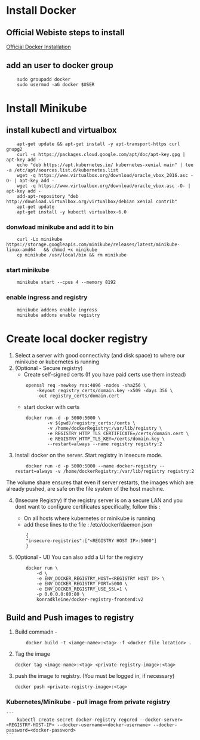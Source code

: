 # Install Docker

## Official Webiste steps to install
[Official Docker Installation](https://docs.docker.com/install/linux/docker-ce/ubuntu/)

## add an user to docker group
```
    sudo groupadd docker
    sudo usermod -aG docker $USER
```

# Install Minikube

## install kubectl and virtualbox
```
    apt-get update && apt-get install -y apt-transport-https curl gnupg2
    curl -s https://packages.cloud.google.com/apt/doc/apt-key.gpg | apt-key add -
    echo "deb https://apt.kubernetes.io/ kubernetes-xenial main" | tee -a /etc/apt/sources.list.d/kubernetes.list
    wget -q https://www.virtualbox.org/download/oracle_vbox_2016.asc -O- | apt-key add -
    wget -q https://www.virtualbox.org/download/oracle_vbox.asc -O- | apt-key add -
    add-apt-repository "deb http://download.virtualbox.org/virtualbox/debian xenial contrib"
    apt-get update
    apt-get install -y kubectl virtualbox-6.0
```

### donwload minikube and add it to bin
```
    curl -Lo minikube https://storage.googleapis.com/minikube/releases/latest/minikube-linux-amd64   && chmod +x minikube
    cp minikube /usr/local/bin && rm minikube
```

### start minikube
```
    minikube start --cpus 4 --memory 8192
```

### enable ingress and registry
```
    minikube addons enable ingress
    minikube addons enable registry
```

# Create local docker registry
1. Select a server with good connectivity (and disk space) to where our minikube or kubernetes is running
2. (Optional - Secure registry)
    * Create self-signed certs (If you have paid certs use them instead)
    ```
        openssl req -newkey rsa:4096 -nodes -sha256 \
            -keyout registry_certs/domain.key -x509 -days 356 \
            -out registry_certs/domain.cert
    ```
    * start docker with certs 
    ```
        docker run -d -p 5000:5000 \
                -v $(pwd)/registry_certs:/certs \
                -v /home/dockerRegistry:/var/lib/registry \
                -e REGISTRY_HTTP_TLS_CERTIFICATE=/certs/domain.cert \
                -e REGISTRY_HTTP_TLS_KEY=/certs/domain.key \
                --restart=always --name registry registry:2
    ``` 
3. Install docker on the server. Start registry in insecure mode.
    ``` 
        docker run -d -p 5000:5000 --name docker-registry --restart=always -v /home/dockerRegistry:/var/lib/registry registry:2
    ```
The volume share ensures that even if server restarts, the images which are already pushed, are safe on the file system of the host machine.

4. (Insecure Registry) If the registry server is on a secure LAN and you dont want to configure certificates specifically, follow this :
    * On all hosts where kubernetes or minikube is running
    * add these lines to the file : /etc/docker/daemon.json
    ```
        { 
        "insecure-registries":["<REGISTRY HOST IP>:5000"] 
        }
    ``` 

5. (Optional - UI) You can also add a UI for the registry
    ```
        docker run \
            -d \
            -e ENV_DOCKER_REGISTRY_HOST=<REGISTRY HOST IP> \
            -e ENV_DOCKER_REGISTRY_PORT=5000 \
            -e ENV_DOCKER_REGISTRY_USE_SSL=1 \
            -p 0.0.0.0:80:80 \
            konradkleine/docker-registry-frontend:v2
    ```

## Build and Push images to registry
1. Build commadn - 
    ``` 
        docker build -t <iamge-name>:<tag> -f <docker file location> . 
    ```
2. Tag the image 
    ```
    docker tag <image-name>:<tag> <private-registry-image>:<tag>
    ```
3. push the image to registry. (You must be logged in, if necessary)
    ```
    docker push <private-registry-image>:<tag>
    ```

### Kubernetes/Minikube - pull image from private registry

    ``` 
        kubectl create secret docker-registry regcred --docker-server=<REGISTRY-HOST-IP> --docker-username=<docker-username> --docker-password=<docker-password>
    ```

